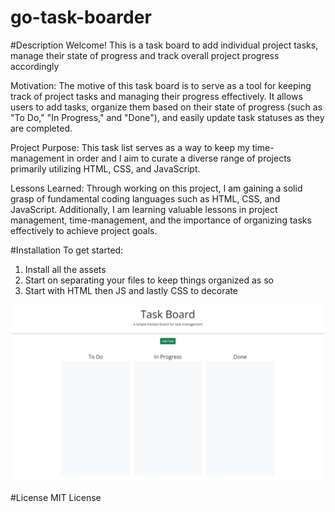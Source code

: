 # go-task-boarder

#Description
Welcome! This is a task board to add individual project tasks, manage their state of progress and track overall project progress accordingly

Motivation: The motive of this task board is to serve as a tool for keeping track of project tasks and managing their progress effectively. It allows users to add tasks, organize them based on their state of progress (such as "To Do," "In Progress," and "Done"), and easily update task statuses as they are completed. 

Project Purpose: This task list serves as a way to keep my time-management in order and I aim to curate a diverse range of projects primarily utilizing HTML, CSS, and JavaScript.

Lessons Learned: Through working on this project, I am gaining a solid grasp of fundamental coding languages such as HTML, CSS, and JavaScript. Additionally, I am learning valuable lessons in project management, time-management, and the importance of organizing tasks effectively to achieve project goals.

#Installation 
To get started:
1. Install all the assets 
2. Start on separating your files to keep things organized as so 
3. Start with HTML then JS and lastly CSS to decorate

![Mock-up of task board ](/Assets/images/05-third-party-apis-homework-demo.gif)

#License
MIT License